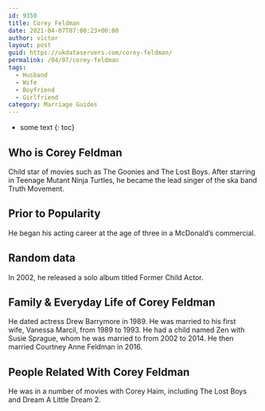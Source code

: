 ```yaml
---
id: 9350
title: Corey Feldman
date: 2021-04-07T07:00:23+00:00
author: victor
layout: post
guid: https://ukdataservers.com/corey-feldman/
permalink: /04/07/corey-feldman
tags:
  - Husband
  - Wife
  - Boyfriend
  - Girlfriend
category: Marriage Guides
---
```


* some text
{: toc}


## Who is Corey Feldman



Child star of movies such as The Goonies and The Lost Boys. After starring in Teenage Mutant Ninja Turtles, he became the lead singer of the ska band Truth Movement. 

                
                
                
## Prior to Popularity



He began his acting career at the age of three in a McDonald&#8217;s commercial.

                
                
                
## Random data



In 2002, he released a solo album titled Former Child Actor.

                
                
                
## Family & Everyday Life of Corey Feldman



He dated actress Drew Barrymore in 1989. He was married to his first wife, Vanessa Marcil, from 1989 to 1993. He had a child named Zen with Susie Sprague, whom he was married to from 2002 to 2014. He then married Courtney Anne Feldman in 2016. 

                
                
                
## People Related With Corey Feldman



He was in a number of movies with Corey Haim, including The Lost Boys and Dream A Little Dream 2.

                
              
            
          
          
          